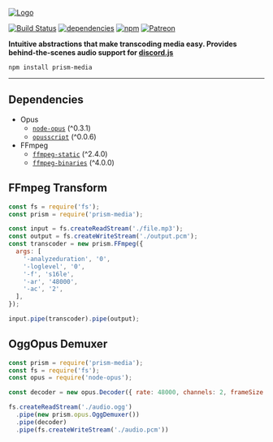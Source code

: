 [![Logo](https://hydrabolt.me/assets/prism-media-logo.svg)](https://hydrabolt.me/prism-media/)

[![Build Status](https://travis-ci.org/amishshah/prism-media.svg?branch=master)](https://travis-ci.org/hydrabolt/prism-media)
[![dependencies](https://david-dm.org/amishshah/prism-media/status.svg)](https://david-dm.org/hydrabolt/prism-media)
[![npm](https://img.shields.io/npm/dt/prism-media.svg)](https://www.npmjs.com/package/prism-media)
[![Patreon](https://img.shields.io/badge/donate-patreon-F96854.svg)](https://www.patreon.com/discordjs)

**Intuitive abstractions that make transcoding media easy. Provides behind-the-scenes audio support for
[discord.js](https://discord.js.org)**

`npm install prism-media`

------
## Dependencies
- Opus
  - [`node-opus`](https://github.com/Rantanen/node-opus) (^0.3.1)
  - [`opusscript`](https://github.com/abalabahaha/opusscript) (^0.0.6)
- FFmpeg
  - [`ffmpeg-static`](http://npmjs.com/ffmpeg-binaries) (^2.4.0)
  - [`ffmpeg-binaries`](http://npmjs.com/ffmpeg-binaries) (^4.0.0)

## FFmpeg Transform
```js
const fs = require('fs');
const prism = require('prism-media');

const input = fs.createReadStream('./file.mp3');
const output = fs.createWriteStream('./output.pcm');
const transcoder = new prism.FFmpeg({
  args: [
    '-analyzeduration', '0',
    '-loglevel', '0',
    '-f', 's16le',
    '-ar', '48000',
    '-ac', '2',
  ],
});

input.pipe(transcoder).pipe(output);
```

## OggOpus Demuxer
```js
const prism = require('prism-media');
const fs = require('fs');
const opus = require('node-opus');

const decoder = new opus.Decoder({ rate: 48000, channels: 2, frameSize: 960 });

fs.createReadStream('./audio.ogg')
  .pipe(new prism.opus.OggDemuxer())
  .pipe(decoder)
  .pipe(fs.createWriteStream('./audio.pcm'))
```
